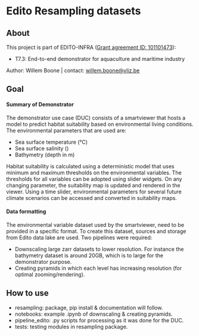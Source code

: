 # Edito Resampling datasets

## About
This project is part of EDITO-INFRA ([Grant agreement ID: 101101473](https://doi.org/10.3030/101101473)):
- T7.3: End-to-end demonstrator for aquaculture and maritime industry

Author: Willem Boone | contact: [willem.boone@vliz.be](willem.boone@vliz.be)

## Goal
#### Summary of Demonstrator
The demonstrator use case (DUC) consists of a smartviewer that hosts a model to predict habitat suitability based on environmental living conditions. The environmental parameters that are used are: 

- Sea surface temperature (°C)
- Sea surface salinity ()
- Bathymetry (depth in m) 

Habitat suitability is calculated using a deterministic model that uses minimum and maximum thresholds on the environmental variables. The thresholds for all variables can be adopted using slider widgets. On any changing parameter, the suitability map is updated and rendered in the viewer. Using a time slider, environmental parameters for several future climate scenarios can be accessed and converted in suitability maps. 

#### Data formatting
The environmental variable dataset used by the smartviewer, need to be provided in a specific format. To create this dataset, sources and storage from Edito data lake are used. Two pipelines were required: 
- Downscaling large zarr datasets to lower resolution. For instance the bathymetry dataset is around 20GB, which is to large for the demonstrator purpose.
- Creating pyramids in which each level has increasing resolution (for optimal zooming/rendering).

## How to use
- resampling: package, pip install & documentation will follow. 
- notebooks: example .ipynb of downscaling & creating pyramids.
- pipeline_edito: .py scripts for processing as it was done for the DUC.
- tests: testing modules in resampling package. 